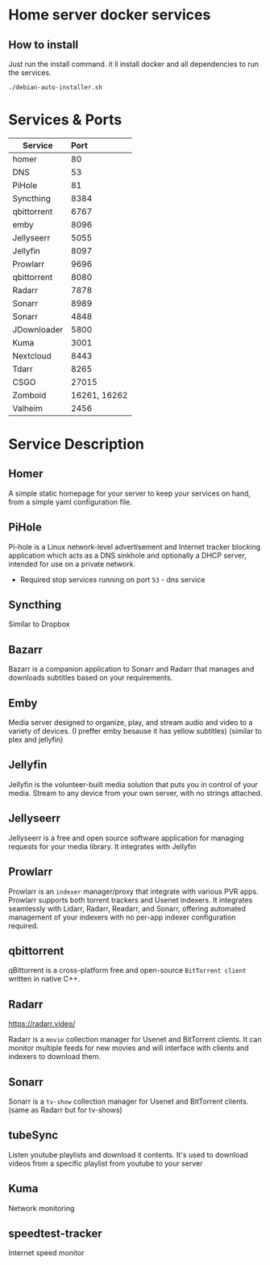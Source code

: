 # Home server docker services

## How to install
Just run the install command. it ll install docker and all dependencies to run the services.

```bash
./debian-auto-installer.sh
```

# Services & Ports
| Service       | Port  | 
|---------------|:------|
| homer         | 80    |
| DNS           | 53    |
| PiHole        | 81    |
| Syncthing     | 8384  |
| qbittorrent   | 6767  |
| emby          | 8096  |
| Jellyseerr    | 5055  |
| Jellyfin      | 8097  |
| Prowlarr      | 9696  |
| qbittorrent   | 8080  |
| Radarr        | 7878  |
| Sonarr        | 8989  |
| Sonarr        | 4848  |
| JDownloader   | 5800  |
| Kuma          | 3001  |
| Nextcloud     | 8443  |
| Tdarr         | 8265  |
| CSGO          | 27015 |
| Zomboid       | 16261, 16262  |
| Valheim       | 2456  |

# Service Description

## Homer
A simple static homepage for your server to keep your services on hand, from a simple yaml configuration file.

## PiHole
Pi-hole is a Linux network-level advertisement and Internet tracker blocking application which acts as a DNS sinkhole and optionally a DHCP server, intended for use on a private network.

* Required stop services running on port `53` - dns service

## Syncthing
Similar to Dropbox 

## Bazarr
Bazarr is a companion application to Sonarr and Radarr that manages and downloads subtitles based on your requirements.

## Emby
Media server designed to organize, play, and stream audio and video to a variety of devices. (I preffer emby besause it has yellow subtitles) (similar to plex and jellyfin)

## Jellyfin
Jellyfin is the volunteer-built media solution that puts you in control of your media. Stream to any device from your own server, with no strings attached.

## Jellyseerr
Jellyseerr is a free and open source software application for managing requests for your media library. It integrates with Jellyfin

## Prowlarr
Prowlarr is an `indexer` manager/proxy that integrate with various PVR apps. Prowlarr supports both torrent trackers and Usenet indexers. It integrates seamlessly with Lidarr, Radarr, Readarr, and Sonarr, offering automated management of your indexers with no per-app indexer configuration required.

## qbittorrent
qBittorrent is a cross-platform free and open-source `BitTorrent client` written in native C++.

## Radarr
https://radarr.video/

Radarr is a `movie` collection manager for Usenet and BitTorrent clients. It can monitor multiple feeds for new movies and will interface with clients and indexers to download them.

## Sonarr
Sonarr is a `tv-show` collection manager for Usenet and BitTorrent clients. (same as Radarr but for tv-shows)

## tubeSync
Listen youtube playlists and download it contents.
It's used to download videos from a specific playlist from youtube to your server

## Kuma
Network monitoring

## speedtest-tracker
Internet speed monitor
